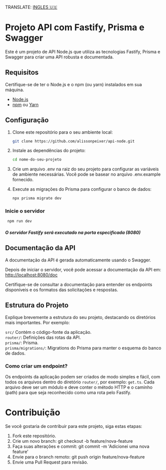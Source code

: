 TRANSLATE: [INGLES 🇺🇸](READMEENG.md)

# Projeto API com Fastify, Prisma e Swagger

Este é um projeto de API Node.js que utiliza as tecnologias Fastify, Prisma e Swagger para criar uma API robusta e documentada.

## Requisitos

Certifique-se de ter o Node.js e o npm (ou yarn) instalados em sua máquina.

- [Node.js](https://nodejs.org/)
- [npm](https://www.npmjs.com/) ou [Yarn](https://yarnpkg.com/)

## Configuração

1. Clone este repositório para o seu ambiente local:

   ```bash
   git clone https://github.com/alissonpeixer/api-node.git
   ```

2. Instale as dependências do projeto:

   ```bash
   cd nome-do-seu-projeto
   ```

4. Crie um arquivo .env na raiz do seu projeto para configurar as variáveis de ambiente necessárias. Você pode se basear no arquivo .env.example fornecido.

5. Execute as migrações do Prisma para configurar o banco de dados:

   ```bash
   npx prisma migrate dev
   ```

### Inicie o servidor

  ```bash
   npm run dev
   ```

##### O servidor Fastify será executado na porta especificada (8080)

## Documentação da API

A documentação da API é gerada automaticamente usando o Swagger.

Depois de iniciar o servidor, você pode acessar a documentação da API em: <http://localhost:8080/doc>

Certifique-se de consultar a documentação para entender os endpoints disponíveis e os formatos das solicitações e respostas.

## Estrutura do Projeto

Explique brevemente a estrutura do seu projeto, destacando os diretórios mais importantes. Por exemplo:

`src/` Contém o código-fonte da aplicação.<br>
`router/`: Definições das rotas da API.<br>
`prisma/`: Prisma.<br>
`prisma/migrations/`: Migrations do Prisma para manter o esquema do banco de dados.<br>  

### Como criar um endpoint?

Os endpoints da aplicação podem ser criados de modo simples e fácil, com todos os arquivos dentro do diretório `router/`, por exemplo: `get.ts`. Cada arquivo deve ser um módulo e deve conter o método HTTP e o caminho (path) para que seja reconhecido como uma rota pelo Fastify.

# Contribuição

Se você gostaria de contribuir para este projeto, siga estas etapas:<br>

1. Fork este repositório.<br>
2. Crie um novo branch: git checkout -b feature/nova-feature<br>
3. Faça suas alterações e commit: git commit -m 'Adicionei uma nova feature'<br>
4. Envie para o branch remoto: git push origin feature/nova-feature<br>
5. Envie uma Pull Request para revisão.<br>

